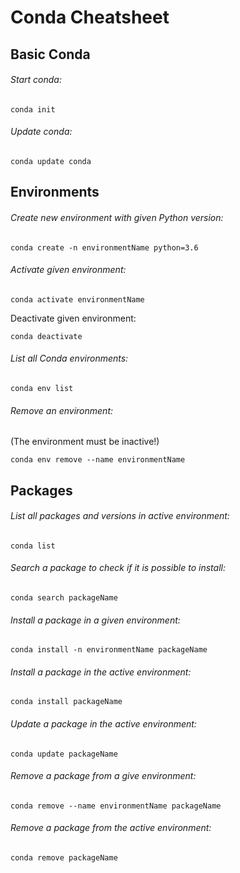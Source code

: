 # Conda Cheatsheet
## Basic Conda 
###### Start conda:
`conda init`
###### Update conda:
`conda update conda`

## Environments
###### Create new environment with given Python version:
`conda create -n environmentName python=3.6`

###### Activate given environment:

`conda activate environmentName`

Deactivate given environment:

`conda deactivate`

###### List all Conda environments:

`conda env list`

###### Remove an environment:
(The environment must be inactive!)

`conda env remove --name environmentName`

## Packages
###### List all packages and versions in active environment:

`conda list`

###### Search a package to check if it is possible to install:

`conda search packageName`

###### Install a package in a given environment:

`conda install -n environmentName packageName`

###### Install a package in the active environment:

`conda install packageName`

###### Update a package in the active environment:

`conda update packageName`

###### Remove a package from a give environment:

`conda remove --name environmentName packageName`

###### Remove a package from the active environment:

`conda remove packageName`

